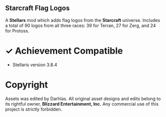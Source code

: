 ## Starcraft Flag Logos

A **Stellars** mod which adds flag logos from the **Starcraft** universe.
Includes a total of 90 logos from all three races: 39 for Terran, 27 for Zerg, and 24 for Protoss.

# ✓ Achievement Compatible
- Stellaris version 3.8.4

# Copyright
Assets was edited by Darhlas.
All original asset designs and edits belong to its rightful owner, **Blizzard Entertainment, Inc.**
Any commercial use of this project is strictly forbidden.
